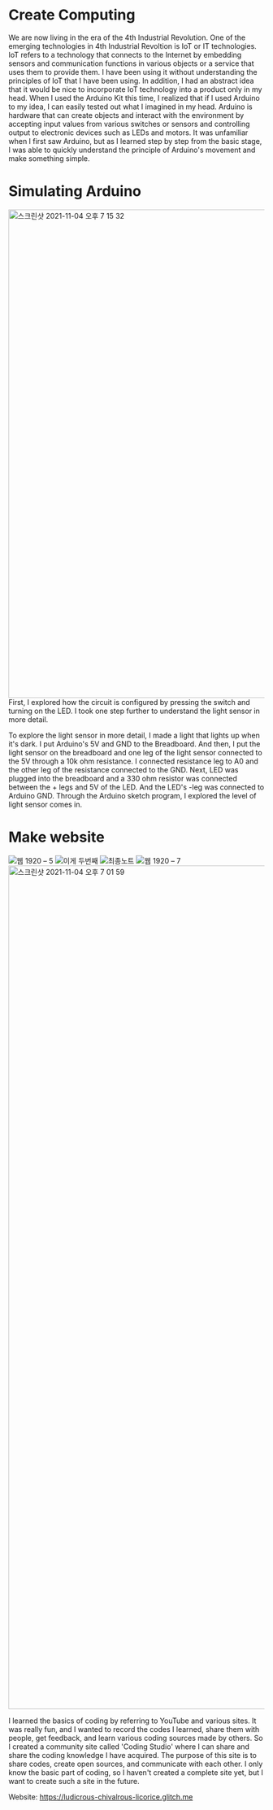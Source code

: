 # Create Computing

 We are now living in the era of the 4th Industrial Revolution. One of the emerging technologies in 4th Industrial Revoltion is IoT or IT technologies. IoT refers to a technology that connects to the Internet by embedding sensors and communication functions in various objects or a service that uses them to provide them. I have been using it  without understanding the principles of IoT that I have been using. In addition, I had an abstract idea that it would be nice to incorporate IoT technology into a product only in my head.  When I used the Arduino Kit this time, I realized that if I used Arduino to my idea, I can easily tested out what I imagined in my head. Arduino is hardware that can create objects and interact with the environment by accepting input values from various switches or sensors and controlling output to electronic devices such as LEDs and motors. It was unfamiliar when I first saw Arduino, but as I learned step by step from the basic stage, I was able to quickly understand the principle of Arduino's movement and make something simple.

# Simulating Arduino
<img width="961" alt="스크린샷 2021-11-04 오후 7 15 32" src="https://user-images.githubusercontent.com/93540912/140405256-de4d7b55-e887-45b7-abfe-451aaeb2da34.png">
First, I explored how the circuit is configured by pressing the switch and turning on the LED.
I took one step further to understand the light sensor in more detail.

 To explore the light sensor in more detail, I made a light that lights up when it's dark.
I put Arduino's 5V and GND to the Breadboard. And then, I put the light sensor on the breadboard and one leg of the light sensor  connected to the 5V through a 10k ohm resistance. I connected resistance leg to A0 and the other leg of the resistance  connected to the GND. Next, LED was  plugged into the breadboard and a 330 ohm resistor was connected between the + legs and 5V of the LED. And the LED's -leg was connected to Arduino GND. Through the Arduino sketch program, I explored the level of light sensor comes in.

# Make website
![웹 1920 – 5](https://user-images.githubusercontent.com/93540912/140392535-e8a0ef58-b456-4293-8c21-dac4925b9fb9.jpg)
![이게 두번째](https://user-images.githubusercontent.com/93540912/140392561-d8721987-906b-44ee-b51a-dcc6e1e9e9c3.jpg)
![최종노트](https://user-images.githubusercontent.com/93540912/140392593-191a712c-56d4-473f-9b43-fdc99116346b.jpg)
![웹 1920 – 7](https://user-images.githubusercontent.com/93540912/140392622-4a7030d8-71b3-43bf-9915-3102087d0983.jpg)
<img width="1660" alt="스크린샷 2021-11-04 오후 7 01 59" src="https://user-images.githubusercontent.com/93540912/140403388-c28b8b3f-c707-424e-bc1a-8d4f9a8b6629.png">

 I learned the basics of coding by referring to YouTube and various sites. It was really fun, and I wanted to record the codes I learned, share them with people, get feedback, and learn various coding sources made by others. So I created a community site called 'Coding Studio' where I can share and share the coding knowledge I have acquired. The purpose of this site is to share codes, create open sources, and communicate with each other. I only know the basic part of coding, so I haven't created a complete site yet, but I want to create such a site in the future.

Website: https://ludicrous-chivalrous-licorice.glitch.me
